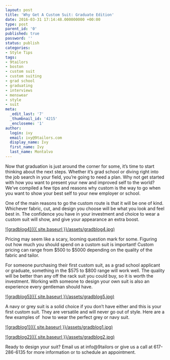 ```yaml
---
layout: post
title: 'Why Get A Custom Suit: Graduate Edition'
date: 2016-03-31 17:14:48.000000000 +00:00
type: post
parent_id: '0'
published: true
password: ''
status: publish
categories:
- Style Tips
tags:
- 9tailors
- boston
- custom suit
- custom suiting
- grad school
- graduating
- interviews
- menswear
- style
- suit
meta:
  _edit_last: '7'
  _thumbnail_id: '4215'
  _encloseme: '1'
author:
  login: ivy
  email: ivy@9tailors.com
  display_name: Ivy
  first_name: Ivy
  last_name: Montalvo
---
```

Now that graduation is just around the corner for some, it’s time to start thinking about the next steps. Whether it’s grad school or diving right into the job search in your field, you’re going to need a plan. Why not get started with how you want to present your new and improved self to the world? We’ve compiled a few tips and reasons why custom is the way to go when you want to show your best self to your new employer or school.

One of the main reasons to go the custom route is that it will be one of kind. Whichever fabric, cut, and design you choose will be what you look and feel best in. The confidence you have in your investment and choice to wear a custom suit will show, and give your appearance an extra boost.

[![gradblog4]({{ site.baseurl }}/assets/gradblog4.jpg)](http://blog.9tailors.com/uploads/gradblog4.jpg)

Pricing may seem like a scary, looming question mark for some. Figuring out how much you should spend on a custom suit is important! Custom pricing can range from $500 to $5000 depending on the quality of the fabric and tailor.

For someone purchasing their first custom suit, as a grad school applicant or graduate, something in the $575 to $800 range will work well. The quality will be better than any off the rack suit you could buy, so it is worth the investment. Working with someone to design your own suit is also an experience every gentleman should have.

[![gradblog5]({{ site.baseurl }}/assets/gradblog5.jpg)](http://blog.9tailors.com/uploads/gradblog5.jpg)

A navy or grey suit is a solid choice if you don’t have either and this is your first custom suit. They are versatile and will never go out of style. Here are a few examples of  how to wear the perfect grey or navy suit.

[![gradblog1]({{ site.baseurl }}/assets/gradblog1.jpg)](http://blog.9tailors.com/uploads/gradblog1.jpg)

[![gradblog2]({{ site.baseurl }}/assets/gradblog2.jpg)](http://blog.9tailors.com/uploads/gradblog2.jpg)

Ready to design your suit? Email us at info@9tailors or give us a call at 617-286-6135 for more information or to schedule an appointment.